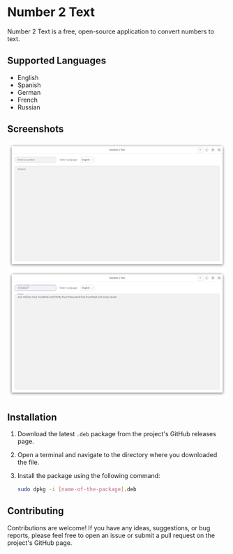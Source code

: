 # Number 2 Text

Number 2 Text is a free, open-source application to convert numbers to text.

## Supported Languages

* English
* Spanish
* German
* French
* Russian

## Screenshots

<a href="screenshots/screenshot01.png"><img src="screenshots/screenshot01.png" alt="Screenshot 1" width="800"/></a>
<a href="screenshots/screenshot02.png"><img src="screenshots/screenshot02.png" alt="Screenshot 2" width="800"/></a>

## Installation

1. Download the latest `.deb` package from the project's GitHub releases page.
2. Open a terminal and navigate to the directory where you downloaded the file.
3. Install the package using the following command:

   ```bash
   sudo dpkg -i [name-of-the-package].deb
   ```

## Contributing

Contributions are welcome! If you have any ideas, suggestions, or bug reports, please feel free to open an issue or submit a pull request on the project's GitHub page.
